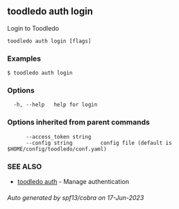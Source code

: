## toodledo auth login

Login to Toodledo

```
toodledo auth login [flags]
```

### Examples

```
$ toodledo auth login

```

### Options

```
  -h, --help   help for login
```

### Options inherited from parent commands

```
      --access_token string   
      --config string         config file (default is $HOME/config/toodledo/conf.yaml)
```

### SEE ALSO

* [toodledo auth](toodledo_auth.md)	 - Manage authentication

###### Auto generated by spf13/cobra on 17-Jun-2023
